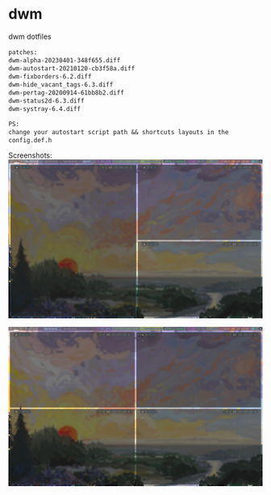 # dwm
dwm dotfiles

```
patches:
dwm-alpha-20230401-348f655.diff
dwm-autostart-20210120-cb3f58a.diff
dwm-fixborders-6.2.diff
dwm-hide_vacant_tags-6.3.diff
dwm-pertag-20200914-61bb8b2.diff
dwm-status2d-6.3.diff
dwm-systray-6.4.diff

```

```
PS:
change your autostart script path && shortcuts layouts in the config.def.h

```

Screenshots:
![image](./screenshots/01.png)

![image](./screenshots/02.png)




